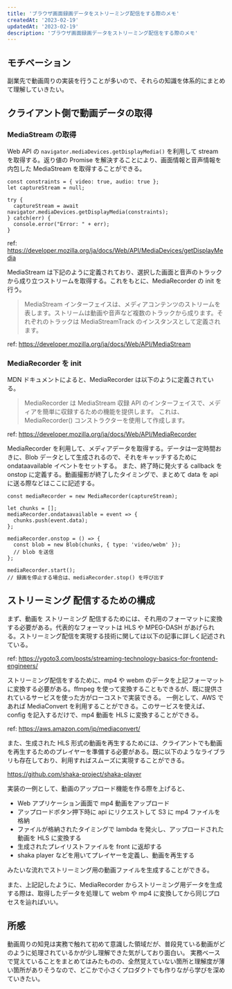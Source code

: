 ```yaml
---
title: 'ブラウザ画面録画データをストリーミング配信をする際のメモ'
createdAt: '2023-02-19'
updatedAt: '2023-02-19'
description: 'ブラウザ画面録画データをストリーミング配信をする際のメモ'
---
```


## モチベーション

副業先で動画周りの実装を行うことが多いので、それらの知識を体系的にまとめて理解していきたい。

## クライアント側で動画データの取得

### MediaStream の取得

Web API の `navigator.mediaDevices.getDisplayMedia()` を利用して stream を取得する。返り値の Promise を解決することにより、画面情報と音声情報を内包した MediaStream を取得することができる。

```
const constraints = { video: true, audio: true };
let captureStream = null;

try {
  captureStream = await navigator.mediaDevices.getDisplayMedia(constraints);
} catch(err) {
  console.error("Error: " + err);
}
```

ref: https://developer.mozilla.org/ja/docs/Web/API/MediaDevices/getDisplayMedia

MediaStream は下記のように定義されており、選択した画面と音声のトラックから成り立つストリームを取得する。これをもとに、MediaRecorder の init を行う。

> MediaStream インターフェイスは、メディアコンテンツのストリームを表します。ストリームは動画や音声など複数のトラックから成ります。それぞれのトラックは MediaStreamTrack のインスタンスとして定義されます。

ref: https://developer.mozilla.org/ja/docs/Web/API/MediaStream

### MediaRecorder を init

MDN ドキュメントによると、MediaRecorder は以下のように定義されている。

> MediaRecorder は MediaStream 収録 API のインターフェイスで、メディアを簡単に収録するための機能を提供します。 これは、MediaRecorder() コンストラクターを使用して作成します。

ref: https://developer.mozilla.org/ja/docs/Web/API/MediaRecorder

MediaRecorder を利用して、メディアデータを取得する。データは一定時間おきに、Blob データとして生成されるので、それをキャッチするために ondataavailable イベントをセットする。
また、終了時に発火する callback を onstop に定義する。動画撮影が終了したタイミングで、まとめて data を api に送る際などはここに記述する。

```
const mediaRecorder = new MediaRecorder(captureStream);

let chunks = [];
mediaRecorder.ondataavailable = event => {
  chunks.push(event.data);
};

mediaRecorder.onstop = () => {
  const blob = new Blob(chunks, { type: 'video/webm' });
  // blob を送信
};

mediaRecorder.start();
// 録画を停止する場合は、mediaRecorder.stop() を呼び出す
```

## ストリーミング 配信するための構成

まず、動画を ストリーミング 配信するためには、それ用のフォーマットに変換する必要がある。代表的なフォーマットは HLS や MPEG-DASH があげられる。ストリーミング配信を実現する技術に関しては以下の記事に詳しく記述されている。

ref: https://ygoto3.com/posts/streaming-technology-basics-for-frontend-engineers/

ストリーミング配信をするために、mp4 や webm のデータを上記フォーマットに変換する必要がある。ffmpeg を使って変換することもできるが、既に提供されているサービスを使った方がローコストで実装できる。
一例として、AWS であれば MediaConvert を利用することができる。このサービスを使えば、config を記入するだけで、mp4 動画を HLS に変換することができる。

ref: https://aws.amazon.com/jp/mediaconvert/

また、生成された HLS 形式の動画を再生するためには、クライアントでも動画を再生するためのプレイヤーを準備する必要がある。既に以下のようなライブラリも存在しており、利用すればスムーズに実現することができる。

https://github.com/shaka-project/shaka-player

実装の一例として、動画のアップロード機能を作る際を上げると、

- Web アプリケーション画面で mp4 動画をアップロード
- アップロードボタン押下時に api にリクエストして S3 に mp4 ファイルを格納
- ファイルが格納されたタイミングで lambda を発火し、アップロードされた動画を HLS に変換する
- 生成されたプレイリストファイルを front に返却する
- shaka player などを用いてプレイヤーを定義し、動画を再生する

みたいな流れでストリーミング用の動画ファイルを生成することができる。

また、上記記したように、MediaRecorder からストリーミング用データを生成する際は、取得したデータを処理して webm や mp4 に変換してから同じプロセスを辿ればいい。

## 所感

動画周りの知見は実務で触れて初めて意識した領域だが、普段見ている動画がどのように処理されているかが少し理解できた気がしており面白い。
実務ベースで覚えていることをまとめてはみたものの、全然覚えていない箇所と理解度が薄い箇所がありそうなので、どこかで小さくプロダクトでも作りながら学びを深めていきたい。

